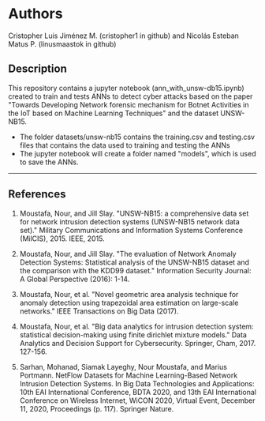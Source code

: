 # Authors

Cristopher Luis Jiménez M. (cristopher1 in github) and Nicolás Esteban Matus P. (linusmaastok in github)

## Description

This repository contains a jupyter notebook (ann_with_unsw-db15.ipynb) created to train and tests ANNs to detect cyber attacks based on the paper "Towards Developing Network forensic mechanism for Botnet Activities in the IoT based on Machine Learning Techniques" and the dataset UNSW-NB15.

- The folder datasets/unsw-nb15 contains the training.csv and testing.csv files that contains the data used to training and testing the ANNs
- The jupyter notebook will create a folder named "models", which is used to save the ANNs.

---

## References

1. Moustafa, Nour, and Jill Slay. "UNSW-NB15: a comprehensive data set for network intrusion detection systems (UNSW-NB15 network data set)." Military Communications and Information Systems Conference (MilCIS), 2015. IEEE, 2015.

2. Moustafa, Nour, and Jill Slay. "The evaluation of Network Anomaly Detection Systems: Statistical analysis of the UNSW-NB15 dataset and the comparison with the KDD99 dataset." Information Security Journal: A Global Perspective (2016): 1-14.

3. Moustafa, Nour, et al. "Novel geometric area analysis technique for anomaly detection using trapezoidal area estimation on large-scale networks." IEEE Transactions on Big Data (2017).

4. Moustafa, Nour, et al. "Big data analytics for intrusion detection system: statistical decision-making using finite dirichlet mixture models." Data Analytics and Decision Support for Cybersecurity. Springer, Cham, 2017. 127-156.

5. Sarhan, Mohanad, Siamak Layeghy, Nour Moustafa, and Marius Portmann. NetFlow Datasets for Machine Learning-Based Network Intrusion Detection Systems. In Big Data Technologies and Applications: 10th EAI International Conference, BDTA 2020, and 13th EAI International Conference on Wireless Internet, WiCON 2020, Virtual Event, December 11, 2020, Proceedings (p. 117). Springer Nature.
